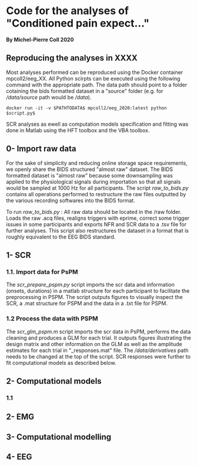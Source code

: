 # Code for the analyses of "Conditioned pain expect..."

**By Michel-Pierre Coll 2020**

## Reproducing the analyses in XXXX

Most analyses performed can be reproduced using the Docker container mpcoll2/eeg_XX. All Python scirpts can be executed using the following command with the appropriate path. The data path should point to a folder cotaining the bids formatted dataset in a "source" folder (e.g. for */data/source* path would be */data*).


```
docker run -it -v $PATHTODATA$ mpcoll2/eeg_2020:latest python $script.py$
```

SCR analyses as ewell as computation models specification and fitting was done in Matlab using the HFT toolbox and the VBA toolbox.

## 0- Import raw data

For the sake of simplicity and reducing online storage space requirements, we openly share the BIDS structured "almost raw" dataset. The BIDS formatted dataset is "almost raw" because some downsampling was applied to the physiological signals during importation so that all signals would be sampled at 1000 Hz for all participants. The script *raw_to_bids.py* contains all operations performed to restructure the raw files outputted by the various recording softwares into the BIDS format.

To run *raw_to_bids.py* : All raw data should be located in the /raw folder. Loads the raw .acq files, realigns triggers with eprime, correct some trigger issues in some participants and exports NFR and SCR data to a .tsv file for further analyses. This script also restructures the dataset in a format that is roughly equivalent to the EEG BIDS standard.


## 1- SCR

### 1.1. Import data for PsPM

The *scr_prepare_pspm.py* script imports the scr data and information (onsets, durations) in a matlab structure for each participant to facilitate the preprocessing in PSPM. The script outputs figures to visually inspect the SCR, a .mat structure for PSPM and the data in a .txt file for PSPM.

### 1.2 Process the data with PSPM

The *scr_glm_pspm.m* script imports the scr data in PsPM, performs the data cleaning and produces a GLM for each trial. It outputs figures illustrating the design matrix and other information on the GLM as well as the amplitude estimates for each trial in "_responses.mat" file. The */data/derivatives* path needs to be changed at the top of the script. SCR responses were further to fit computational models as described below.

## 2- Computational models

### 1.1

## 2- EMG


## 3- Computational modelling


## 4- EEG
